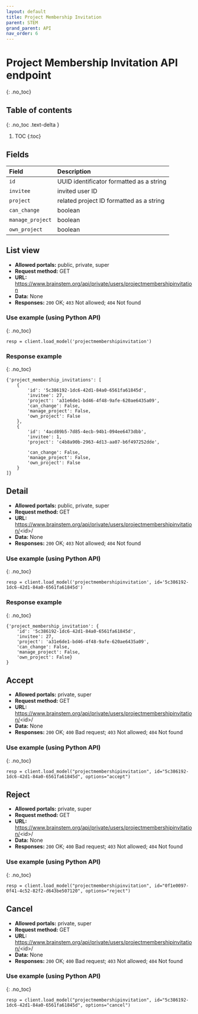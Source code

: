 ```yaml
---
layout: default
title: Project Membership Invitation
parent: STEM
grand_parent: API
nav_order: 6
---
```


# Project Membership Invitation API endpoint
{: .no_toc}

## Table of contents
{: .no_toc .text-delta }

1. TOC
{:toc}

## Fields

| Field        | Description  |
|:-------------|:-------------|
| `id` | UUID identificator formatted as a string |
| `invitee` | invited user ID |
| `project` | related project ID formatted as a string |
| `can_change` | boolean |
| `manage_project` | boolean |
| `own_project` | boolean |



## List view
- **Allowed portals:** public, private, super
- **Request method:** GET
- **URL:** https://www.brainstem.org/api/private/users/projectmembershipinvitation
- **Data:** None
- **Responses:** `200` OK; `403` Not allowed; `404` Not found

### Use example (using Python API)
{: .no_toc}

```
resp = client.load_model('projectmembershipinvitation')
```

### Response example
{: .no_toc}

```
{'project_membership_invitations': [
    {
        'id': '5c386192-1dc6-42d1-84a0-6561fa61845d',
        'invitee': 27,
        'project': 'a31e6de1-bd46-4f48-9afe-620ae6435a09',
        'can_change': False,
        'manage_project': False,
        'own_project': False
    },
    {
        'id': '4acd89b5-7d85-4ecb-94b1-094ee6473dbb',
        'invitee': 1,
        'project': 'c4b8a90b-2963-4d13-aa07-b6f497252dde',

        'can_change': False,
        'manage_project': False,
        'own_project': False
    }
]}
```


## Detail
- **Allowed portals:** public, private, super
- **Request method:** GET
- **URL:** https://www.brainstem.org/api/private/users/projectmembershipinvitation/<id\>/
- **Data:** None
- **Responses:** `200` OK; `403` Not allowed; `404` Not found

### Use example (using Python API)
{: .no_toc}

```
resp = client.load_model('projectmembershipinvitation', id='5c386192-1dc6-42d1-84a0-6561fa61845d')
```

### Response example
{: .no_toc}

```
{'project_membership_invitation': {
    'id': '5c386192-1dc6-42d1-84a0-6561fa61845d',
    'invitee': 27,
    'project': 'a31e6de1-bd46-4f48-9afe-620ae6435a09',
    'can_change': False,
    'manage_project': False,
    'own_project': False}
}
```


## Accept
- **Allowed portals:** private, super
- **Request method:** GET
- **URL:** https://www.brainstem.org/api/private/users/projectmembershipinvitation/<id\>/
- **Data:** None
- **Responses:** `200` OK; `400` Bad request; `403` Not allowed; `404` Not found

### Use example (using Python API)
{: .no_toc}

```
resp = client.load_model("projectmembershipinvitation", id="5c386192-1dc6-42d1-84a0-6561fa61845d", options="accept")
```



## Reject
- **Allowed portals:** private, super
- **Request method:** GET
- **URL:** https://www.brainstem.org/api/private/users/projectmembershipinvitation/<id\>/
- **Data:** None
- **Responses:** `200` OK; `400` Bad request; `403` Not allowed; `404` Not found

### Use example (using Python API)
{: .no_toc}

```
resp = client.load_model("projectmembershipinvitation", id="0f1e0097-0f41-4c52-82f2-d643be507120", options="reject")
```


## Cancel
- **Allowed portals:** private, super
- **Request method:** GET
- **URL:** https://www.brainstem.org/api/private/users/projectmembershipinvitation/<id\>/
- **Data:** None
- **Responses:** `200` OK; `400` Bad request; `403` Not allowed; `404` Not found

### Use example (using Python API)
{: .no_toc}

```
resp = client.load_model("projectmembershipinvitation", id="5c386192-1dc6-42d1-84a0-6561fa61845d", options="cancel")
```